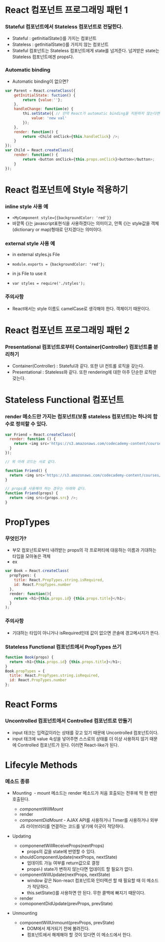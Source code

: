 # React 컴포넌트 프로그래밍 패턴 1
### Stateful 컴포넌트에서 Stateless 컴포넌트로 전달한다.
- Stateful : getInitialState()를 가지는 컴포넌트
- Stateless : getInitialState()를 가지지 않는 컴포넌트
- Stateful 컴포넌트는 Stateless 컴포넌트에게 state를 넘겨준다. 넘겨받은 state는 Stateless 컴포넌트에겐 props다.

### Automatic binding
- Automatic binding이 없으면?
```javascript
var Parent = React.createClass({
	getInitialState: fuction() {
		return {value:''};
	},
	handleChange: function(e) {
		thi.setState({ // 만약 React가 automatic binding을 지원하지 않는다면 this는 호출한 객체를 가리키므로 this는 Chlid를 가리켰을 것이다. 이것 매우 중요.
			value: 'new val'
		});
	},
	render: function() {
		return <Child onClick={this.handleClick} />;
	}
});
var Child = React.createClass({
	render: function() {
		return <button onClick={this.props.onClick}>button</button>;
	}
});

```

# React 컴포넌트에 Style 적용하기
### inline style 사용 예
- ```<MyComponent style={{backgroundColor: 'red'}}```
- 바깥쪽 {}는 javascript표현식을 사용하겠다는 의미이고, 안쪽 {}는 style값을 객체(dictionary or map)형태로 던지겠다는 의미이다.

### external style 사용 예
- in external styles.js File
- ```module.exports = {backgroundColor: 'red'};```

- in js File to use it
- ```var styles = require('./styles');```

### 주의사항
- React에서는 style 이름도 camelCase로 생각해야 한다. 객체이기 때문이다.

# React 컴포넌트 프로그래밍 패턴 2
### Presentational 컴포넌트로부터 Container(Controller) 컴포넌트를 분리하기
- Container(Controller) : Stateful과 같다. 또한 UI 컨트롤 로직을 갖는다.
- Presentational : Stateless와 같다. 또한 rendering에 대한 아주 단순한 로직만 갖는다.

# Stateless Functional 컴포넌트
### render 메소드만 가지는 컴포넌트(보통 stateless 컴포넌트)는 하나의 함수로 정의할 수 있다.
```javascript
var Friend = React.createClass({
  render: function () {
    return <img src='https://s3.amazonaws.com/codecademy-content/courses/React/react_photo-octopus.jpg' />;
  }
});

// 위 아래 코드는 서로 같다.

function Friend() {
  return <img src='https://s3.amazonaws.com/codecademy-content/courses/React/react_photo-octopus.jpg' />;
}

// props를 사용해야 하는 경우는 아래와 같다.
function Friend(props) {
  return <img src={props.src} />;
}
```

# PropTypes
### 무엇인가?
- 부모 컴포넌트로부터 내려받는 props의 각 프로퍼티에 대응하는 이름과 기대하는 타입을 모아놓은 객체
- ex
```javascript
var Book = React.createClass(
  propTypes: {
    title: React.PropTypes.string.isRequired,
    id: React.PropTypes.number
  },
  render: function(){
    return <h1>{this.props.id} {this.props.title}</h1>;
  }
);
```
### 주의사항
- 기대하는 타입이 아니거나 isRequired인데 값이 없으면 콘솔에 경고메시지가 뜬다.

### Stateless Functional 컴포넌트에서 PropTypes 쓰기
```javascript
function Book(props) {
  return <h1>{this.props.id} {this.props.title}</h1>;
}
Book.propTypes = {
  title: React.PropTypes.string.isRequired,
  id: React.PropTypes.number
};
```

# React Forms
### Uncontrolled 컴포넌트에서 Controlled 컴포넌트로 만들기
- input 태크는 입력값이라는 상태를 갖고 있기 때문에 Uncontrolled 컴포넌트이다.
- input 태크에 value 속성을 넣어주면 스스로의 상태를 더 이상 사용하지 않기 때문에 Controlled 컴포넌트가 된다. 이러면 React-like가 된다.

# Lifecyle Methods
### 메소드 종류 
- Mounting
  - mount 메소드는 render 메소드가 처음 호출되는 전후에 딱 한 번만 호출된다.
  - *componentWillMount*
  - render
  - *componentDidMount*
		- AJAX API를 사용하거나 Timer를 사용하거나 외부 JS 라이브러리를 연결하는 코드를 넣기에 이곳이 적당하다.

- Updating
	- componenetWillReceiveProps(nextProps)
		- props의 값을 state에 반영할 수 있다. 
	- shouldComponentUpdate(nextProps, nextState)
		- 업데이트 가능 여부를 return값으로 결정
		- props나 state가 변하지 않는다면 업데이트 할 필요가 없다.
	- componentWillUpdate(nextProps, nextState)
		- window 같은 Non-react 컴포넌트와 인터렉션 할 때 필요할 때 이 메소드가 적당하다.
		- this.setState()를 사용하면 안 된다. 무한 콜백에 빠지기 때문이다.
	- render
	- comoponentDidUpdate(prevProps, prevState)
	
- Unmounting
	- componentWillUnmount(prevProps, prevState)
		- DOM에서 제거되기 전에 불려진다.
		- 컴포넌트에서 해제해야 할 것이 있다면 이 메소드에서 한다.
